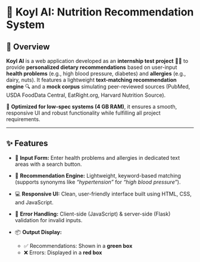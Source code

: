 
# 🥦 **Koyl AI: Nutrition Recommendation System**

## 📌 Overview

**Koyl AI** is a web application developed as an **internship test project** 🧑‍💻 to provide **personalized dietary recommendations** based on user-input **health problems** (e.g., high blood pressure, diabetes) and **allergies** (e.g., dairy, nuts).
It features a lightweight **text-matching recommendation engine** 🔍 and a **mock corpus** simulating peer-reviewed sources (PubMed, USDA FoodData Central, EatRight.org, Harvard Nutrition Source).

🚀 **Optimized for low-spec systems (4 GB RAM)**, it ensures a smooth, responsive UI and robust functionality while fulfilling all project requirements.

---

## ✨ Features

* 📝 **Input Form:** Enter health problems and allergies in dedicated text areas with a search button.
* 🤖 **Recommendation Engine:** Lightweight, keyword-based matching (supports synonyms like *“hypertension”* for *“high blood pressure”*).
* 💻 **Responsive UI:** Clean, user-friendly interface built using HTML, CSS, and JavaScript.
* 🚫 **Error Handling:** Client-side (JavaScript) & server-side (Flask) validation for invalid inputs.
* 📦 **Output Display:**

  * ✅ Recommendations: Shown in a **green box**
  * ❌ Errors: Displayed in a **red box**
* 🎥 **Sample Video:** Demo available (`Koyl_AI_Demo_Video.mp4`) showing app functionality.

---

## 🛠️ Technologies Used

* 🔙 **Backend:** Flask (Python)
* 🎨 **Frontend:** HTML, CSS, JavaScript
* 🧠 **Recommendation Engine:** Pandas-based text matching (low-memory)
* 📚 **Data:** Mock corpus `corpus.json` with 6 sample entries
* 📦 **Dependencies:**

  ```
  flask==2.3.2  
  pandas==2.0.3  
  ```

---

## 💻 System Requirements

* 🧠 **RAM:** 4 GB minimum
* 💽 **Disk Space:** \~2 GB free
* 💻 **CPU:** Any modern processor
* 🐍 **Python:** 3.8 – 3.10
* 🌐 **Browser:** Chrome, Firefox, etc.
* 🖥️ **OS:** Windows, macOS, or Linux

---

## ⚙️ Setup Instructions

1. 🔁 **Clone or Create Directory:**

   ```bash
   git clone <repo_url>  # Or manually create 'koyl-ai' directory
   ```

   Ensure the following files are present:

   ```
   app.py  
   recommendation_engine.py  
   corpus.json  
   requirements.txt  
   templates/index.html  
   static/styles.css  
   static/script.js  
   ```

2. 🧪 **Set Up Virtual Environment:**

   ```bash
   cd koyl-ai  
   python -m venv venv  
   source venv/bin/activate  # On Windows: venv\Scripts\activate
   ```

3. 📦 **Install Dependencies:**

   ```bash
   pip install -r requirements.txt
   ```

4. 🚀 **Run the Application:**

   ```bash
   python app.py
   ```

   Open 👉 [http://localhost:5000](http://localhost:5000)
   If port 5000 is in use, change `app.py` to `port=5001`.

---

## 🧪 Usage

1. Go to **[http://localhost:5000](http://localhost:5000)**
2. ✍️ Enter:

   * A **health problem** (e.g., "high blood pressure")
   * Any **allergies** (optional, e.g., "dairy")
3. 🔘 Click **"Get Recommendations"**
4. 📬 View:

   * ✅ **Recommendations:** Green box
   * ❌ **Errors:** Red box (e.g., empty input)
   * ⚠️ **Fallbacks:** Generic advice if no match found

---

## 🧾 Testing

Here are some test cases to try out:

| 🔢 Test | 🩺 Health Problem   | 🚫 Allergies | ✅ Expected Output                                   |
| ------- | ------------------- | ------------ | --------------------------------------------------- |
| 1       | high blood pressure | dairy        | Low-sodium diet, leafy greens, bananas (dairy-free) |
| 2       | diabetes            | nuts         | Quinoa, legumes, veggies (avoid nuts)               |
| 3       | hypertension        | nuts         | DASH diet, nut-free                                 |
| 4       | diabetic            | dairy        | Oats, whole grains, no dairy desserts               |
| 5       | high blood pressure | *(empty)*    | Sodium and potassium-rich diet                      |
| 6       | diabetes            | *(empty)*    | Low-glycemic & fiber-rich foods                     |

* ❌ **Error Case:** Empty health input → `"Error: Health problem is required."`
* ⚠️ **Non-Matching Input:** `"cholesterol, gluten"` → `"No specific recommendations found... Try a general diet..."`


---

## 📌 Notes

* ⚙️ **Optimization:** Uses a **lightweight Pandas-based** matcher (not RAG/transformers) due to system constraints.
* 📂 **Corpus:** Includes only 6 mock entries (high BP, diabetes + dairy/nuts).
* 🔄 **Fallbacks:** Provided when inputs don't match any corpus entries.

---

## 🌱 Future Improvements

* 🔬 Integrate real **PubMed** data using **Biopython**
* 🔡 Add **fuzzy matching** to handle typos
* 🧑‍🎨 Upgrade UI using **Bootstrap**
* 📈 Expand corpus with more conditions & allergies

---


